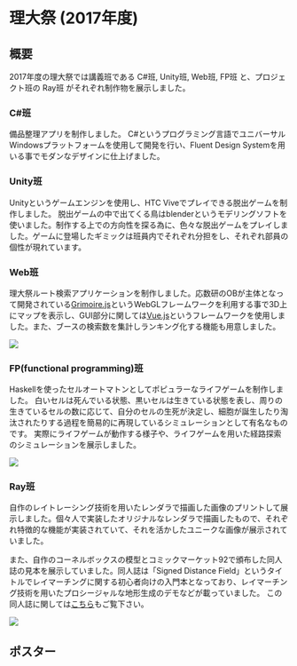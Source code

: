 # 理大祭 (2017年度)

## 概要

2017年度の理大祭では講義班である C#班, Unity班, Web班, FP班 と、プロジェクト班の Ray班 がそれぞれ制作物を展示しました。

### C#班

備品整理アプリを制作しました。
C#というプログラミング言語でユニバーサルWindowsプラットフォームを使用して開発を行い、Fluent Design Systemを用いる事でモダンなデザインに仕上げました。

### Unity班

Unityというゲームエンジンを使用し、<span tooltip="virtual reality用のヘッドマウントディスプレイ">HTC Vive</span>でプレイできる脱出ゲームを制作しました。
脱出ゲームの中で出てくる鳥はblenderというモデリングソフトを使いました。制作する上での方向性を探る為に、色々な脱出ゲームをプレイしました。ゲームに登場したギミックは班員内でそれぞれ分担をし、それぞれ部員の個性が現れています。

### Web班

理大祭ルート検索アプリケーションを制作しました。応数研のOBが主体となって開発されている[Grimoire.js](https://grimoire.gl/)というWebGLフレームワークを利用する事で3D上にマップを表示し、GUI部分に関しては[Vue.js](https://jp.vuejs.org/)というフレームワークを使用しました。また、ブースの検索数を集計しランキング化する機能も用意しました。

![](https://pbs.twimg.com/media/DO5NxRYUQAAXjAd.jpg:large)

### FP(functional programming)班

Haskellを使った<span tooltip="格子状の各マス目が状態(塗ってある色)を持ち、それらが一定の規則で遷移(色が変わる)していく計算モデルの事で、周囲のセルの状態から自分のセルの次の状態が決まります。周りの状態に影響されて自身が変化すると言うモデルは現実に多数存在し、例えば炎の延焼や、波の伝播など、身の回りの物理現象をモデル化することができます。">セルオートマトン</span>としてポピュラーなライフゲームを制作しました。
白いセルは死んでいる状態、黒いセルは生きている状態を表し、周りの生きているセルの数に応じて、自分のセルの生死が決定し、細胞が誕生したり淘汰されたりする過程を簡易的に再現しているシミュレーションとして有名なものです。
実際にライフゲームが動作する様子や、ライフゲームを用いた経路探索のシミュレーションを展示しました。

![](https://pbs.twimg.com/media/DO5NxRcU8AEtgMX.jpg:large)

### Ray班

自作のレイトレーシング技術を用いたレンダラで描画した画像のプリントして展示しました。個々人で実装したオリジナルなレンダラで描画したもので、それぞれ特徴的な機能が実装されていて、それを活かしたユニークな画像が展示されていました。

また、自作の<span tooltip="CGの正しさを検証するために使われるシーンであり、現実の模型を作って実験することで、CGでちゃんと物理現象を再現している様子を目で見ることが出来きる。">コーネルボックス</span>の模型とコミックマーケット92で頒布した同人誌の見本を展示していました。同人誌は「Signed Distance Field」というタイトルで<span tooltip="数式を使ってオブジェクトの形を記述する手法の事で、リアルタイムでも処理が可能という特徴がある">レイマーチング</span>に関する初心者向けの入門本となっており、レイマーチング技術を用いたプロシージャルな地形生成のデモなどが載っていました。
この同人誌に関しては[こちら](#page/2017/c92)もご覧下さい。

![](https://pbs.twimg.com/media/DO5IqM5V4AAfp0P.jpg:large)

## ポスター
